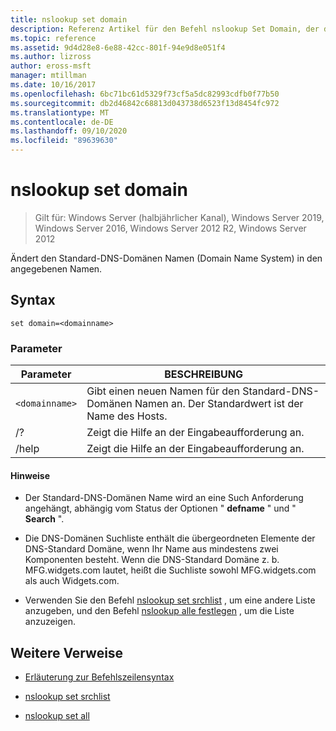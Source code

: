 ```yaml
---
title: nslookup set domain
description: Referenz Artikel für den Befehl nslookup Set Domain, der den Domain Name System Standard-DNS-Domänen Namen (DNS) in den angegebenen Namen ändert.
ms.topic: reference
ms.assetid: 9d4d28e8-6e88-42cc-801f-94e9d8e051f4
ms.author: lizross
author: eross-msft
manager: mtillman
ms.date: 10/16/2017
ms.openlocfilehash: 6bc71bc61d5329f73cf5a5dc82993cdfb0f77b50
ms.sourcegitcommit: db2d46842c68813d043738d6523f13d8454fc972
ms.translationtype: MT
ms.contentlocale: de-DE
ms.lasthandoff: 09/10/2020
ms.locfileid: "89639630"
---
```

# <a name="nslookup-set-domain"></a>nslookup set domain

> Gilt für: Windows Server (halbjährlicher Kanal), Windows Server 2019, Windows Server 2016, Windows Server 2012 R2, Windows Server 2012

Ändert den Standard-DNS-Domänen Namen (Domain Name System) in den angegebenen Namen.

## <a name="syntax"></a>Syntax

```
set domain=<domainname>
```

### <a name="parameters"></a>Parameter

| Parameter | BESCHREIBUNG |
| --------- | ----------- |
| `<domainname>` | Gibt einen neuen Namen für den Standard-DNS-Domänen Namen an. Der Standardwert ist der Name des Hosts. |
| /? | Zeigt die Hilfe an der Eingabeaufforderung an. |
| /help | Zeigt die Hilfe an der Eingabeaufforderung an. |

#### <a name="remarks"></a>Hinweise

- Der Standard-DNS-Domänen Name wird an eine Such Anforderung angehängt, abhängig vom Status der Optionen " **defname** " und " **Search** ".

- Die DNS-Domänen Suchliste enthält die übergeordneten Elemente der DNS-Standard Domäne, wenn Ihr Name aus mindestens zwei Komponenten besteht. Wenn die DNS-Standard Domäne z. b. MFG.widgets.com lautet, heißt die Suchliste sowohl MFG.widgets.com als auch Widgets.com.

- Verwenden Sie den Befehl [nslookup set srchlist](nslookup-set-srchlist.md) , um eine andere Liste anzugeben, und den Befehl [nslookup alle festlegen](nslookup-set-all.md) , um die Liste anzuzeigen.

## <a name="additional-references"></a>Weitere Verweise

- [Erläuterung zur Befehlszeilensyntax](command-line-syntax-key.md)

- [nslookup set srchlist](nslookup-set-srchlist.md)

- [nslookup set all](nslookup-set-all.md)
